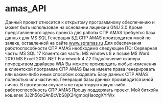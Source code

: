 # amas_API

Данный проект относится к открытому программному обеспечению
и может быть  использован на основании лицензии GNU 3.0
Кроме представленного здесь проекта для работы СПР AMAS требуется база данных для MS SQL
Генерация БД  СПР AMAS производится мной по заявке, оставленной на сайте www.spramas.ru
Для обеспечения работоспособности СПР AMAS  необходимо следующее ПО:
Серверная часть:
MS SQL 17
Клиентская часть:
MS windows 8  и позже
MS Word 2010
MS Excel 2010
.NET Framework  4.7.2
Подключение сканера почредчтвом драйвера WIA
Вы можете производить любые изменения в клиентской программе СПР AMAS
Вы не имеете права генерировать или каким-либо иным способом создавать Базу данных СПР AMAS полностью или частично.
Генерация базы данных производится мной лично. В противном случае я не гарантирую какую-либо работоспособность
СПР AMAS
Прошу поддержать проект. Мой биткойн кошелек 3J2h56xQAnBcVbS8jX24gmpqHaozgXYrWx 
